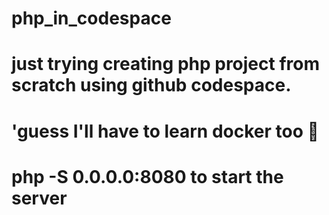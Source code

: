 # php_in_codespace
# just trying creating php project from scratch using github codespace. 
# 'guess I'll have to learn docker too 🥲

# php -S 0.0.0.0:8080 to start the server